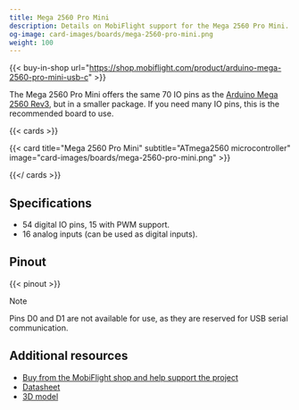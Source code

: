 ```yaml
---
title: Mega 2560 Pro Mini
description: Details on MobiFlight support for the Mega 2560 Pro Mini.
og-image: card-images/boards/mega-2560-pro-mini.png
weight: 100
---
```


{{< buy-in-shop url="https://shop.mobiflight.com/product/arduino-mega-2560-pro-mini-usb-c" >}}

The Mega 2560 Pro Mini offers the same 70 IO pins as the [Arduino Mega 2560 Rev3](/boards/arduino-mega-2560),
but in a smaller package. If you need many IO pins, this is the recommended board to use.

{{< cards >}}

{{< card title="Mega 2560 Pro Mini" subtitle="ATmega2560 microcontroller" image="card-images/boards/mega-2560-pro-mini.png" >}}

{{</ cards >}}

## Specifications

- 54 digital IO pins, 15 with PWM support.
- 16 analog inputs (can be used as digital inputs).

## Pinout

{{< pinout >}}

> [!NOTE]
> Pins D0 and D1 are not available for use, as they are reserved for USB serial communication.

## Additional resources

- [Buy from the MobiFlight shop and help support the project](https://shop.mobiflight.com/product/arduino-mega-2560-pro-mini-usb-c)
- [Datasheet](https://www.enmindustry.de/WebRoot/Store31/Shops/88169453/5FFE/0DC7/1617/A559/78B1/0A0C/6D12/6D9F/Mega2650PRO-Datasheet.pdf)
- [3D model](https://grabcad.com/library/arduino-mega-2560-pro-3)
